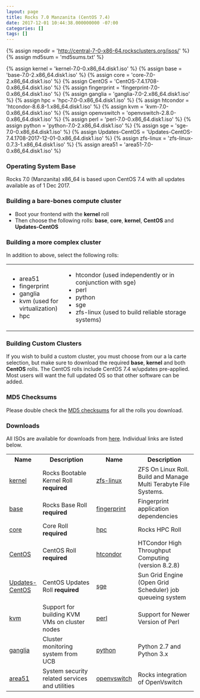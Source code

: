 ```yaml
---
layout: page
title: Rocks 7.0 Manzanita (CentOS 7.4)
date: 2017-12-01 10:44:38.000000000 -07:00
categories: []
tags: []
---
```


{% assign repodir = 'http://central-7-0-x86-64.rocksclusters.org/isos/' %}
{% assign md5sum = 'md5sums.txt' %}


{% assign kernel = 'kernel-7.0-0.x86_64.disk1.iso' %}
{% assign base = 'base-7.0-2.x86_64.disk1.iso' %}
{% assign core = 'core-7.0-2.x86_64.disk1.iso' %}
{% assign CentOS = 'CentOS-7.4.1708-0.x86_64.disk1.iso' %}
{% assign fingerprint = 'fingerprint-7.0-0.x86_64.disk1.iso' %}
{% assign ganglia = 'ganglia-7.0-2.x86_64.disk1.iso' %}
{% assign hpc = 'hpc-7.0-0.x86_64.disk1.iso' %}
{% assign htcondor = 'htcondor-8.6.8-1.x86_64.disk1.iso' %}
{% assign kvm = 'kvm-7.0-0.x86_64.disk1.iso' %}
{% assign openvswitch = 'openvswitch-2.8.0-0.x86_64.disk1.iso' %}
{% assign perl = 'perl-7.0-0.x86_64.disk1.iso' %}
{% assign python = 'python-7.0-2.x86_64.disk1.iso' %}
{% assign sge = 'sge-7.0-0.x86_64.disk1.iso' %}
{% assign Updates-CentOS = 'Updates-CentOS-7.4.1708-2017-12-01-0.x86_64.disk1.iso' %}
{% assign zfs-linux = 'zfs-linux-0.7.3-1.x86_64.disk1.iso' %}
{% assign area51 = 'area51-7.0-0.x86_64.disk1.iso' %}


[1]: {{repodir}}{{md5sum}} 
[2]: {{repodir}}

### Operating System Base
Rocks 7.0 (Manzanita) x86_64 is based upon CentOS 7.4 with all updates available as of 1 Dec 2017. 

### Building a bare-bones compute cluster

* Boot your frontend with the **kernel** roll
* Then choose the following rolls: **base**, **core**, **kernel**, **CentOS** and **Updates-CentOS**

### Building a more complex cluster

In addition to above, select the following rolls: 

<table width="85%">
<tr><td width="30%">
<ul>
    <li> area51 </li>
    <li> fingerprint </li>
    <li> ganglia </li>
    <li> kvm (used for virtualization)</li>
    <li> hpc </li>
</ul>
</td>
<td>
<ul>
    <li> htcondor (used independently or in conjunction with sge)</li>
    <li> perl </li>
    <li> python </li>
    <li> sge </li>
    <li> zfs-linux (used to build reliable storage systems)</li>
</ul>
</td>
</tr>
</table>

### Building Custom Clusters
If you wish to build a custom cluster, you must choose from our a la carte selection, but make sure 
to download the required **base**, **kernel** and both **CentOS** rolls. The CentOS rolls include 
CentOS 7.4 w/updates pre-applied.  Most users will want the full updated OS
so that other software can be added.

### MD5 Checksums
Please double check the [MD5 checksums][1] for all the rolls you download.

### Downloads
All ISOs are available for downloads from [here][2].
Individual links are listed below.
<br/>

<table class="rolls">
<tr>
<th width="12%">Name</th>
<th width="38%">Description</th>
<th width="10%">Name</th>
<th width="40%">Description</th>
</tr>

<tr>
<td class="odd"><a href="{{repodir}}{{kernel}}">kernel</a></td>
<td class="odd">Rocks Bootable Kernel Roll <strong>required</strong></td>
<td class="odd"><a href="{{repodir}}{{zfs-linux}}">zfs-linux</a></td>
<td class="odd">ZFS On Linux Roll. Build and Manage Multi Terabyte File Systems.</td>
</tr>

<tr>
<td><a href="{{repodir}}{{base}}">base</a></td>
<td>Rocks Base Roll <strong>required</strong></td>
<td><a href="{{repodir}}{{fingerprint}}">fingerprint</a></td>
<td>Fingerprint application dependencies</td>
</tr>

<tr>
<td class="odd"><a href="{{repodir}}{{core}}">core</a></td>
<td class="odd">Core Roll <strong>required</strong></td>
<td class="odd"><a href="{{repodir}}{{hpc}}">hpc</a></td>
<td class="odd">Rocks HPC Roll</td>
</tr>

<tr>
<td><a href="{{repodir}}{{CentOS}}">CentOS</a></td>
<td>CentOS Roll <strong>required</strong></td>
<td><a href="{{repodir}}{{htcondir}}">htcondor</a></td>
<td>HTCondor High Throughput Computing (version 8.2.8)</td>
</tr>

<tr>
<td class="odd"><a href="{{repodir}}{{Updates-CentOS}}">Updates-CentOS</a></td>
<td class="odd">CentOS Updates Roll <strong>required</strong></td>
<td class="odd"><a href="{{repodir}}{{sge}}">sge</a>
<td class="odd">Sun Grid Engine (Open Grid Scheduler) job queueing system</td>
</tr>

<tr>
<td><a href="{{repodir}}{{kvm}}">kvm</a></td>
<td>Support for building KVM VMs on cluster nodes</td>
<td><a href="{{repodir}}{{perl}}">perl</a></td>
<td>Support for Newer Version of Perl</td>
</tr>

<tr>
<td class="odd"><a href="{{repodir}}{{ganglia}}">ganglia</a></td>
<td class="odd">Cluster monitoring system from UCB</td>
<td class="odd"><a href="{{repodir}}{{python}}">python</a>
<td class="odd">Python 2.7 and Python 3.x</td>
</tr>

<tr>
<td><a href="{{repodir}}{{area51}}">area51</a></td>
<td>System security related services and utilities </td>
<td><a href="{{repodir}}{{openvswitch}}">openvswitch</a></td>
<td>Rocks integration of OpenVswitch</td>
</tr>

</tbody>
</table>

